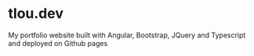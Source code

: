 # tlou.dev
My portfolio website built with Angular, Bootstrap, JQuery and Typescript and deployed on Github pages
